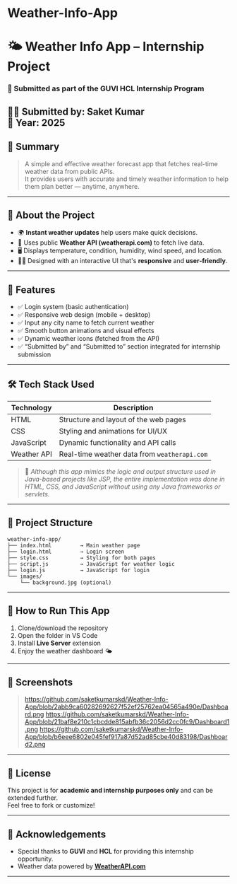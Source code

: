 # Weather-Info-App
# 🌤 Weather Info App – Internship Project

### 🔖 Submitted as part of the **GUVI HCL Internship Program**  
**🧑‍💻 Submitted by:** Saket Kumar  
**📅 Year:** 2025  
---

## 📌 Summary

> A simple and effective weather forecast app that fetches real-time weather data from public APIs.  
> It provides users with accurate and timely weather information to help them plan better — anytime, anywhere.

---

## 📖 About the Project

- 🌍 **Instant weather updates** help users make quick decisions.
- 🔗 Uses public **Weather API (weatherapi.com)** to fetch live data.
- 🖥️ Displays temperature, condition, humidity, wind speed, and location.
- 🧑‍🎓 Designed with an interactive UI that's **responsive** and **user-friendly**.

---

## 🚀 Features

- ✅ Login system (basic authentication)
- ✅ Responsive web design (mobile + desktop)
- ✅ Input any city name to fetch current weather
- ✅ Smooth button animations and visual effects
- ✅ Dynamic weather icons (fetched from the API)
- ✅ “Submitted by” and “Submitted to” section integrated for internship submission

---

## 🛠️ Tech Stack Used

| Technology | Description |
|------------|-------------|
| HTML       | Structure and layout of the web pages |
| CSS        | Styling and animations for UI/UX |
| JavaScript | Dynamic functionality and API calls |
| Weather API | Real-time weather data from `weatherapi.com` |

> 📝 *Although this app mimics the logic and output structure used in Java-based projects like JSP, the entire implementation was done in HTML, CSS, and JavaScript without using any Java frameworks or servlets.*

---

## 📂 Project Structure

```
weather-info-app/
├── index.html         → Main weather page
├── login.html         → Login screen
├── style.css          → Styling for both pages
├── script.js          → JavaScript for weather logic
├── login.js           → JavaScript for login
└── images/
    └── background.jpg (optional)
```

---

## 🧪 How to Run This App

1. Clone/download the repository
2. Open the folder in VS Code
3. Install **Live Server** extension
6. Enjoy the weather dashboard 🌤

---

## 📸 Screenshots

> https://github.com/saketkumarskd/Weather-Info-App/blob/2abb9ca60282692627f52ef25762ea04565a490e/Dashboard.png
> https://github.com/saketkumarskd/Weather-Info-App/blob/21baf8e210c1cbcdde815abfb36c2056d2cc0fc9/Dashboard1.png
> https://github.com/saketkumarskd/Weather-Info-App/blob/b6eee6802e045fef917a87d52ad85cbe40d83198/Dashboard2.png

---

## 📃 License

This project is for **academic and internship purposes only** and can be extended further.  
Feel free to fork or customize!

---

## 🙌 Acknowledgements

- Special thanks to **GUVI** and **HCL** for providing this internship opportunity.
- Weather data powered by **[WeatherAPI.com](https://www.weatherapi.com/)**

---
